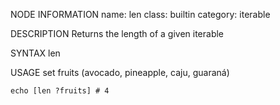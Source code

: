 NODE INFORMATION
    name: len
    class: builtin
    category: iterable

DESCRIPTION
    Returns the length of a given iterable

SYNTAX
    len <iterable>

USAGE
    set fruits (avocado, pineapple, caju, guaraná)
    
    echo [len ?fruits] # 4  
